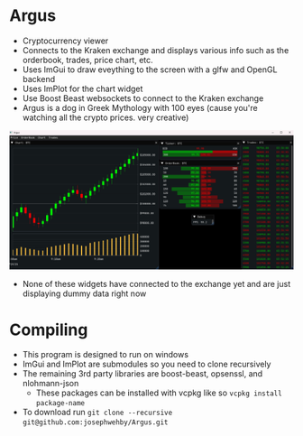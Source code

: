 # Argus
- Cryptocurrency viewer
- Connects to the Kraken exchange and displays various info such as the orderbook, trades, price chart, etc.
- Uses ImGui to draw eveything to the screen with a glfw and OpenGL backend
- Uses ImPlot for the chart widget
- Use Boost Beast websockets to connect to the Kraken exchange
- Argus is a dog in Greek Mythology with 100 eyes (cause you're watching all the crypto prices. very creative)

![Main Screen](images/argus.png)
- None of these widgets have connected to the exchange yet and are just displaying dummy data right now

# Compiling
- This program is designed to run on windows
- ImGui and ImPlot are submodules so you need to clone recursively
- The remaining 3rd party libraries are boost-beast, opsenssl, and nlohmann-json
  - These packages can be installed with vcpkg like so `vcpkg install package-name`
- To download run `git clone --recursive git@github.com:josephwehby/Argus.git`
